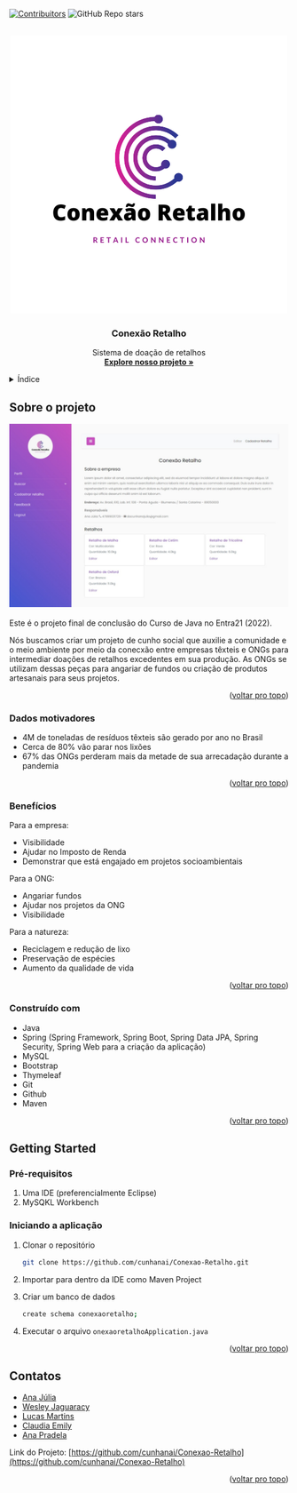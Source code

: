 <!-- Improved compatibility of back to top link: See: https://github.com/othneildrew/Best-README-Template/pull/73 -->
<a name="readme-top"></a>
<!--
*** Thanks for checking out the Best-README-Template. If you have a suggestion
*** that would make this better, please fork the repo and create a pull request
*** or simply open an issue with the tag "enhancement".
*** Don't forget to give the project a star!
*** Thanks again! Now go create something AMAZING! :D
-->



<!-- PROJECT SHIELDS -->
<!--
*** I'm using markdown "reference style" links for readability.
*** Reference links are enclosed in brackets [ ] instead of parentheses ( ).
*** See the bottom of this document for the declaration of the reference variables
*** for contributors-url, forks-url, etc. This is an optional, concise syntax you may use.
*** https://www.markdownguide.org/basic-syntax/#reference-style-links
-->
[![Contribuitors][contributors-shield]][contributors-url]
![GitHub Repo stars](https://img.shields.io/github/stars/cunhanai/Conexao-Retalho?style=for-the-badge)



<!-- PROJECT LOGO -->
<br />
<div align="center">
  <a href="https://github.com/cunhanai/Conexao-Retalho">
    <img src="src/main/resources/static/style/img/logo.png" alt="Logo do Conexão Retalho" width="500" height="500">
  </a>

  <h3 align="center">Conexão Retalho</h3>

  <p align="center">
    Sistema de doação de retalhos
    <br />
    <a href="https://github.com/cunhanai/Conexão-Retalho"><strong>Explore nosso projeto »</strong></a>
    <br />
   
  </p>
</div>



<!-- TABLE OF CONTENTS -->
<details>
  <summary>Índice</summary>
  <ol>
    <li>
      <a href="#sobre-o-projeto">Sobre o projeto</a>
      <ul>
        <li><a href="#dados-motivadores">Dados motivadores</a></li>
        <li><a href="#benefícios">Benefícios</a></li>
        <li><a href="#construído-com">Construído com</a></li>
      </ul>
    </li>
    <li>
      <a href="#getting-started">Getting Started</a>
      <ul>
        <li><a href="#pré-requisitos">Pré-requisitos</a></li>
        <li><a href="#iniciando-a-aplicação">Iniciando a aplicação</a></li>
      </ul>
    </li>
    <li><a href="#contatos">Contatos</a></li>
  </ol>
</details>



<!-- ABOUT THE PROJECT -->
## Sobre o projeto

<div align="center" class="row">
  <a href="https://github.com/cunhanai/Conexao-Retalho">
    <img src="src/main/resources/static/style/img/perfil-empresa.jpeg" alt="Página de perfil da empresa que se cadastra no site">
  </a>
 </div>
<br>
Este é o projeto final de conclusão do Curso de Java no Entra21 (2022).

Nós buscamos criar um projeto de cunho social que auxilie a comunidade e o meio ambiente por meio da conecxão entre empresas têxteis e ONGs para intermediar doações de retalhos excedentes em sua produção. As ONGs se utilizam dessas peças para angariar de fundos ou criação de produtos artesanais para seus projetos.

<p align="right">(<a href="#readme-top">voltar pro topo</a>)</p>

### Dados motivadores

<div>
  <ul>
    <li>4M de toneladas de resíduos têxteis são gerado por ano no Brasil</li>
    <li>Cerca de 80% vão parar nos lixões</li>
    <li>67% das ONGs perderam mais da metade de sua arrecadação durante a pandemia</li>
  </ul>
</div>

<p align="right">(<a href="#readme-top">voltar pro topo</a>)</p>

### Benefícios

<div>

  Para a empresa:
  <ul>
    <li>Visibilidade</li>
    <li>Ajudar no Imposto de Renda</li>
    <li>Demonstrar que está engajado em projetos socioambientais</li>
  </ul>
  
  Para a ONG:
  <ul>
    <li>Angariar fundos</li>
    <li>Ajudar nos projetos da ONG</li>
    <li>Visibilidade</li>
  </ul>
  
  Para a natureza:
  <ul>
    <li>Reciclagem e redução de lixo</li>
    <li>Preservação de espécies</li>
    <li>Aumento da qualidade de vida</li>
  </ul>
 </div>
  

<p align="right">(<a href="#readme-top">voltar pro topo</a>)</p>



### Construído com
 
* Java
* Spring (Spring Framework, Spring Boot, Spring Data JPA, Spring Security, Spring Web para a criação da aplicação)
* MySQL
* Bootstrap
* Thymeleaf
* Git
* Github
* Maven

<p align="right">(<a href="#readme-top">voltar pro topo</a>)</p>



<!-- GETTING STARTED -->
## Getting Started

### Pré-requisitos

1. Uma IDE (preferencialmente Eclipse)
2. MySQKL Workbench

### Iniciando a aplicação

1. Clonar o repositório
   ```sh
   git clone https://github.com/cunhanai/Conexao-Retalho.git
   ```
3. Importar para dentro da IDE como Maven Project
   
4. Criar um banco de dados
   ```sh
   create schema conexaoretalho;
   ```
 5. Executar o arquivo `onexaoretalhoApplication.java`

<p align="right">(<a href="#readme-top">voltar pro topo</a>)</p>

<!-- CONTATOS -->
## Contatos

* [Ana Júlia](https://www.linkedin.com/in/ana-julia-cunha/)
* [Wesley Jaguaracy](https://www.linkedin.com/in/wesley-jaguaracy-928575189/)
* [Lucas Martins](https://www.linkedin.com/in/lucas-martins-020867241/)
* [Claudia Emily](https://www.linkedin.com/in/claudia-schluetter-804053208/)
* [Ana Pradela](https://www.linkedin.com/in/ana-pradela-39b86a232/)

Link do Projeto: [https://github.com/cunhanai/Conexao-Retalho](https://github.com/cunhanai/Conexao-Retalho)

<p align="right">(<a href="#readme-top">voltar pro topo</a>)</p>



<!-- MARKDOWN LINKS & IMAGES -->
<!-- https://www.markdownguide.org/basic-syntax/#reference-style-links -->
[contributors-shield]: https://img.shields.io/github/contributors-anon/cunhanai/Conexao-Retalho?style=for-the-badge
[contributors-url]: https://github.com/cunhanai/Conexao-Retalho
[product-screenshot]: images/screenshot.png
